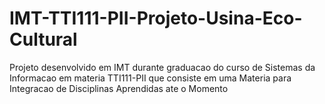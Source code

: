 # IMT-TTI111-PII-Projeto-Usina-Eco-Cultural
Projeto desenvolvido em IMT durante graduacao do curso de Sistemas da Informacao em  materia TTI111-PII que consiste em uma Materia para Integracao de Disciplinas Aprendidas ate o Momento
